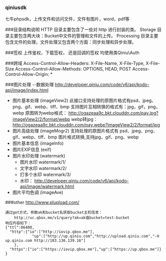 ### qiniusdk
七牛phpsdk，上传文件和访问文件，文件有图片，word，pdf等


###目录结构说明
HTTP 目录主要包含了一些对 http 进行封装的类。
Storage 目录主要包含两大块：Bucket中文件的管理和文件的上传。
Processing 目录主要包含文件的处理，文件处理又包含两个方面：同步处理和异步处理。


###签权
上传鉴权，下载签权， 还是回调的签权 均使用类Qiniu\Auth


###跨域
Access-Control-Allow-Headers: X-File-Name, X-File-Type, X-File-Size
Access-Control-Allow-Methods: OPTIONS, HEAD, POST
Access-Control-Allow-Origin: *

###图片处理 --数据处理
   http://developer.qiniu.com/code/v6/api/kodo-api/image/index.html
- 图片基本处理 (imageView2)
    此接口支持处理的原图片格式有psd、jpeg、png、gif、webp、tiff、bmp
    支持图片互相转换的格式有：jpg，gif，png，webp
    原图转为webp格式：
        http://ogazeaa9c.bkt.clouddn.com/pay.jpg?imageView2/2/format/webp
    webp转jpg：
        http://ogazeaa9c.bkt.clouddn.com/pay.webp?imageView2/2/format/jpg
- 图片高级处理 (imageMogr2)
    支持处理的原图片格式有 psd、jpeg、png、gif、webp、tiff、bmp
    图片格式转换,支持jpg、gif、png、webp
- 图片基本信息 (imageInfo)
- 图片EXIF信息 (exif)
- 图片水印处理 (watermark)
    - 图片水印 watermark/1/
    - 文字水印 watermark/2/
    - 打多个水印 watermark/3/
    - 水印： http://developer.qiniu.com/code/v6/api/kodo-api/image/watermark.html
- 图片平均色调 (imageAve)

###other
http://www.plupload.com/

``````
通过get方式，参数ak和bucket名获取bucket主机信息：
    http://uc.qbox.me/v1/query?ak=ak值bucket=test-bucket
响应内容如下：
{"ttl":86400,
  "http":{"io":["http://iovip.qbox.me"],
	        "up":["http://up.qiniu.com","http://upload.qiniu.com","-H up.qiniu.com http://183.136.139.16"]
	},
  "https":{"io":["https://iovip.qbox.me"],"up":["https://up.qbox.me"]}
}
``````
